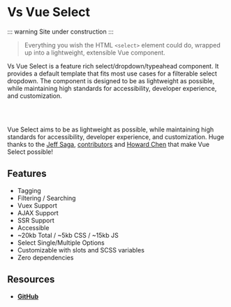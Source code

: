 # Vs Vue Select
::: warning
Site under construction
:::

[//]: # (![Current Release]&#40;https://img.shields.io/github/release/sagalbot/vue-select.svg?style=flat-square&#41;)

[//]: # (![Release Date]&#40;https://img.shields.io/github/release-date/sagalbot/vue-select?style=flat-square&#41;)

[//]: # (![Bundle Size]&#40;https://flat.badgen.net/bundlephobia/min/vue-select&#41;)

[//]: # (![Monthly Downloads]&#40;https://img.shields.io/npm/dm/vue-select.svg?style=flat-square&#41;)

[//]: # (![Coverage Status]&#40;https://coveralls.io/repos/github/sagalbot/vue-select/badge.svg?branch=master&#41;)

[//]: # (![MIT License]&#40;https://img.shields.io/github/license/sagalbot/vue-select.svg?style=flat-square&#41;)

> Everything you wish the HTML `<select>` element could do, wrapped up into a
> lightweight, extensible Vue component.

Vs Vue Select is a feature rich select/dropdown/typeahead component. It provides a
default template that fits most use cases for a filterable select dropdown. The
component is designed to be as lightweight as possible, while maintaining high
standards for accessibility, developer experience, and customization.

<div style="max-width:25rem; margin: 0 auto; padding: 1rem 0;">
  <country-select />  
</div>

Vue Select aims to be as lightweight as possible, while maintaining high
standards for accessibility, developer experience, and customization. Huge
thanks to the [Jeff Saga](https://github.com/sagalbot),
[contributors](https://github.com/sagalbot/vue-select/graphs/contributors)
and [Howard Chen](https://github.com/howard-tzw/vue3-select)
that make Vue Select possible!

## Features

- Tagging
- Filtering / Searching
- Vuex Support
- AJAX Support
- SSR Support
- Accessible
- ~20kb Total / ~5kb CSS / ~15kb JS
- Select Single/Multiple Options
- Customizable with slots and SCSS variables
- Zero dependencies

## Resources

- **[GitHub](https://github.com/voral/vs-vue3-select)**
